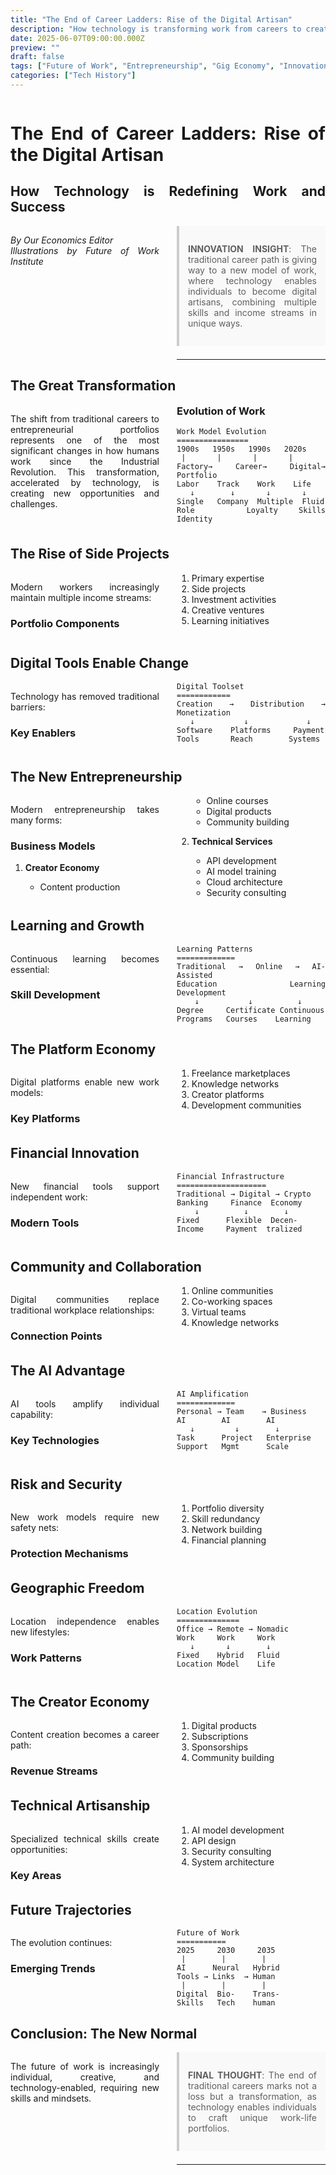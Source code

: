 ```yaml
---
title: "The End of Career Ladders: Rise of the Digital Artisan"
description: "How technology is transforming work from careers to creative entrepreneurship"
date: 2025-06-07T09:00:00.000Z
preview: ""
draft: false
tags: ["Future of Work", "Entrepreneurship", "Gig Economy", "Innovation"]
categories: ["Tech History"]
---
```


<div class="two-column">

# The End of Career Ladders: Rise of the Digital Artisan
## How Technology is Redefining Work and Success

*By Our Economics Editor*  
*Illustrations by Future of Work Institute*

> **INNOVATION INSIGHT**: The traditional career path is giving way to a new model of work, where technology enables individuals to become digital artisans, combining multiple skills and income streams in unique ways.

-------------------

## The Great Transformation

The shift from traditional careers to entrepreneurial portfolios represents one of the most significant changes in how humans work since the Industrial Revolution. This transformation, accelerated by technology, is creating new opportunities and challenges.

### Evolution of Work

```ascii
Work Model Evolution
================
1900s   1950s   1990s   2020s
 |       |       |       |
Factory→ Career→ Digital→ Portfolio
Labor    Track    Work    Life
   ↓        ↓       ↓       ↓
Single   Company  Multiple  Fluid
Role     Loyalty  Skills   Identity
```

## The Rise of Side Projects

Modern workers increasingly maintain multiple income streams:

### Portfolio Components

1. Primary expertise
2. Side projects
3. Investment activities
4. Creative ventures
5. Learning initiatives

## Digital Tools Enable Change

Technology has removed traditional barriers:

### Key Enablers

```ascii
Digital Toolset
============
Creation → Distribution → Monetization
   ↓           ↓             ↓
Software    Platforms     Payment
Tools       Reach        Systems
```

## The New Entrepreneurship

Modern entrepreneurship takes many forms:

### Business Models

1. **Creator Economy**
   - Content production
   - Online courses
   - Digital products
   - Community building

2. **Technical Services**
   - API development
   - AI model training
   - Cloud architecture
   - Security consulting

## Learning and Growth

Continuous learning becomes essential:

### Skill Development

```ascii
Learning Patterns
=============
Traditional → Online → AI-Assisted
Education    Learning  Development
    ↓           ↓          ↓
Degree     Certificate Continuous
Programs   Courses    Learning
```

## The Platform Economy

Digital platforms enable new work models:

### Key Platforms

1. Freelance marketplaces
2. Knowledge networks
3. Creator platforms
4. Development communities

## Financial Innovation

New financial tools support independent work:

### Modern Tools

```ascii
Financial Infrastructure
====================
Traditional → Digital → Crypto
Banking     Finance  Economy
    ↓          ↓        ↓
Fixed      Flexible  Decen-
Income     Payment  tralized
```

## Community and Collaboration

Digital communities replace traditional workplace relationships:

### Connection Points

1. Online communities
2. Co-working spaces
3. Virtual teams
4. Knowledge networks

## The AI Advantage

AI tools amplify individual capability:

### Key Technologies

```ascii
AI Amplification
=============
Personal → Team    → Business
AI        AI        AI
   ↓         ↓        ↓
Task      Project   Enterprise
Support   Mgmt      Scale
```

## Risk and Security

New work models require new safety nets:

### Protection Mechanisms

1. Portfolio diversity
2. Skill redundancy
3. Network building
4. Financial planning

## Geographic Freedom

Location independence enables new lifestyles:

### Work Patterns

```ascii
Location Evolution
==============
Office → Remote → Nomadic
Work     Work     Work
   ↓       ↓        ↓
Fixed    Hybrid   Fluid
Location Model    Life
```

## The Creator Economy

Content creation becomes a career path:

### Revenue Streams

1. Digital products
2. Subscriptions
3. Sponsorships
4. Community building

## Technical Artisanship

Specialized technical skills create opportunities:

### Key Areas

1. AI model development
2. API design
3. Security consulting
4. System architecture

## Future Trajectories

The evolution continues:

### Emerging Trends

```ascii
Future of Work
===========
2025     2030     2035
 |        |        |
AI      Neural   Hybrid
Tools → Links  → Human
 |        |        |
Digital  Bio-    Trans-
Skills   Tech    human
```

## Conclusion: The New Normal

The future of work is increasingly individual, creative, and technology-enabled, requiring new skills and mindsets.

> **FINAL THOUGHT**: 
> The end of traditional careers marks not a loss 
> but a transformation, as technology enables 
> individuals to craft unique work-life portfolios.

---



</div>

<style>
.two-column {
    column-count: 2;
    column-gap: 2em;
    text-align: justify;
    hyphens: auto;
}

.two-column h1, .two-column h2 {
    column-span: all;
}

.two-column pre {
    white-space: pre-wrap;
    break-inside: avoid;
}

blockquote {
    background: #f9f9f9;
    border-left: 4px solid #ccc;
    margin: 1.5em 0;
    padding: 1em;
    break-inside: avoid;
}

table {
    width: 100%;
    border-collapse: collapse;
    break-inside: avoid;
}

td, th {
    border: 1px solid #ddd;
    padding: 8px;
}
</style>
